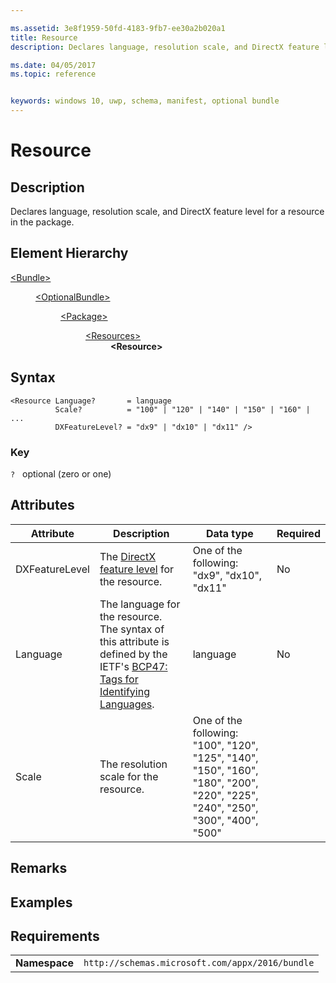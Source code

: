 ```yaml
---

ms.assetid: 3e8f1959-50fd-4183-9fb7-ee30a2b020a1
title: Resource
description: Declares language, resolution scale, and DirectX feature level for a resource in the package.

ms.date: 04/05/2017
ms.topic: reference


keywords: windows 10, uwp, schema, manifest, optional bundle 
---
```


# Resource

## Description
Declares language, resolution scale, and DirectX feature level for a resource in the package.

## Element Hierarchy
<dl>
<dt><a href="element-bundle.md">&lt;Bundle&gt;</a></dt>
<dd>
<dl>
<dt><a href="element-optionalbundle.md">&lt;OptionalBundle&gt;</a></dt>
<dd>
<dl>
<dt><a href="element-optionalbundle-package.md">&lt;Package&gt;</a></dt>
<dd>
<dl>
<dt><a href="element-optionalbundle-resources.md">&lt;Resources&gt;</a></dt>
<dd><b>&lt;Resource&gt;</b></dd>
</dl>
</dd>
</dl>
</dd>
</dl>
</dd>
</dl>

## Syntax
``` syntax
<Resource Language?       = language
          Scale?          = "100" | "120" | "140" | "150" | "160" | ...
          DXFeatureLevel? = "dx9" | "dx10" | "dx11" />
```

### Key
`?`   optional (zero or one) 

## Attributes
| Attribute | Description | Data type | Required |
|-----------|-------------|-----------|----------|
| DXFeatureLevel | The [DirectX feature level](https://msdn.microsoft.com/library/windows/desktop/ff476876#overview) for the resource. | One of the following: "dx9", "dx10", "dx11" | No |
| Language | The language for the resource. The syntax of this attribute is defined by the IETF's [BCP47: Tags for Identifying Languages](https://www.rfc-editor.org/rfc/bcp/bcp47.txt). | language | No |
| Scale | The resolution scale for the resource. | One of the following: "100", "120", "125", "140", "150", "160", "180", "200", "220", "225", "240", "250", "300", "400", "500" | | No |

## Remarks

## Examples

## Requirements

|          |         |
|----------|--------------|
| **Namespace** | `http://schemas.microsoft.com/appx/2016/bundle` |